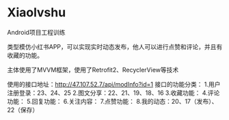 # Xiaolvshu
Android项目工程训练

类型模仿小红书APP，可以实现实时动态发布，他人可以进行点赞和评论，并且有收藏的功能。

主体使用了MVVM框架，使用了Retrofit2、RecyclerView等技术

使用的接口地址：http://47.107.52.7/api/modInfo?id=1
接口的功能分类：
1.用户注册登录：23、24、25
2.图文分享：22、21、19、18、16
3.收藏功能：
4.评论功能：
5.回复功能：
6.关注内容：
7.点赞功能：
8.我的动态：20、17（发布）、22（保存）
